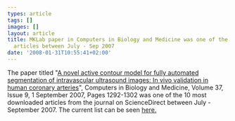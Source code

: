 ```yaml
---
types: article
tags: []
images: []
layout: article
title: MKLab paper in Computers in Biology and Medicine was one of the 10 most downloaded
  articles between July - Sep 2007
date: '2008-01-31T10:55:41+02:00'
---
```

The paper titled &quot;<a href="http://www.sciencedirect.com/science?_ob=ArticleURL&amp;_udi=B6T5N-4N0XNPP-1&amp;_user=577911&amp;_rdoc=1&amp;_fmt=&amp;_orig=search&amp;_sort=d&amp;view=c&amp;_acct=C000059644&amp;_version=1&amp;_urlVersion=0&amp;_userid=577911&amp;md5=22f304c247e8057f66dcc996ffcbef3c" target="_blank">A novel active contour model for fully automated segmentation of intravascular ultrasound images: In vivo validation in human coronary arteries</a>&quot;, Computers in Biology and Medicine, Volume 37, Issue 9, 1 September 2007, Pages 1292-1302 was one of the 10 most downloaded articles from the journal on ScienceDirect between July - September 2007. The current list can be seen <a href="http://top25.sciencedirect.com/index.php?subject_area_id=7&amp;journal_id=00104825&amp;cat_id=13" target="_blank">here.</a><br />
